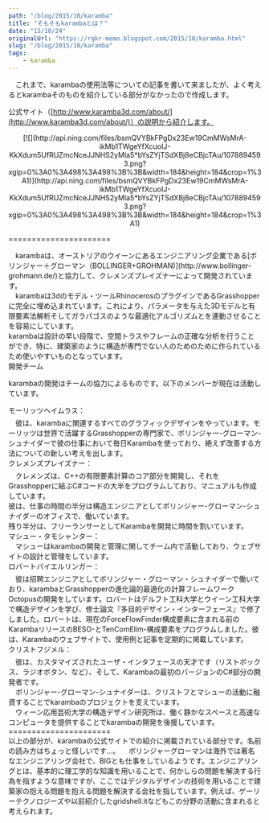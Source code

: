 ```yaml
---
path: "/blog/2015/10/karamba"
title: "そもそもkarambaとは？"
date: "15/10/24"
originalUrl: "https://rgkr-memo.blogspot.com/2015/10/karamba.html"
slug: "/blog/2015/10/karamba"
tags:
    - karamba
---
```

　これまで、karambaの使用法等についての記事を書いて来ましたが、よく考えるとkarambaそのものを紹介している部分がなかったので作成します。  

公式サイト（[http://www.karamba3d.com/about/](http://www.karamba3d.com/about/)）の説明から紹介します。  
<div class="separator" style="clear: both; text-align: center;"></div><div class="separator" style="clear: both; text-align: center;">[![](http://api.ning.com/files/bsmQVYBkFPgDx23Ew19CmMWsMrA-ikMb1TWgeYfXcuoIJ-KkXdum5UfRUZmcNceJJNHS2yMla5*bYsZYjTSdXBj8eCBjcTAu/1078894593.png?xgip=0%3A0%3A498%3A498%3B%3B&width=184&height=184&crop=1%3A1)](http://api.ning.com/files/bsmQVYBkFPgDx23Ew19CmMWsMrA-ikMb1TWgeYfXcuoIJ-KkXdum5UfRUZmcNceJJNHS2yMla5*bYsZYjTSdXBj8eCBjcTAu/1078894593.png?xgip=0%3A0%3A498%3A498%3B%3B&width=184&height=184&crop=1%3A1)</div>  

======================  

<div>　karambaは、オーストリアのウイーンにあるエンジニアリング企業である[ボリンジャー＋グローマン（BOLLINGER+GROHMAN)](http://www.bollinger-grohmann.de/)と協力して、クレメンズプレイズナーによって開発されています。</div><div>　karambaは3dのモデル・ツールRhinocerosのプラグインであるGrasshopperに完全に埋め込まれています。これにより、パラメータを与えた3Dモデルと有限要素法解析そしてガラパゴスのような最適化アルゴリズムとを連動させることを容易にしています。</div>karambaは設計の早い段階で、空間トラスやフレームの正確な分析を行うことができ、特に、建築家のように構造が専門でない人のためのために作られているため使いやすいものとなっています。  
<div>  
開発チーム  

karambaの開発はチームの協力によるものです。以下のメンバーが現在は活動しています。</div><div>  
</div><div><div>モーリッツヘイムラス：</div><div>　彼は、karambaに関連するすべてのグラフィックデザインをやっています。モーリッツは世界で活躍するGrasshopperの専門家で、ボリンジャー-グローマン-シュナイダーで彼の仕事において毎日Karambaを使っており、絶えず改善する方法についての新しい考えを出します。</div><div>  
</div></div><div><div>クレメンズプレイズナー：</div><div>　クレメンズは、C++の有限要素計算のコア部分を開発し、それをGrasshopperに結ぶC#コードの大半をプログラムしており、マニュアルも作成しています。</div><div>彼は、仕事の時間の半分は構造エンジニアとしてボリンジャー-グローマン-シュナイダーのオフィスで、働いています。</div><div>残り半分は、フリーランサーとしてKarambaを開発に時間を割いています。</div><div>  
</div></div><div><div>マシュー・タモシャンター：</div><div>　マシューはkarambaの開発と管理に関してチーム内で活動しており、ウェブサイトの設計と管理をしています。</div></div><div>  
</div><div><div>ロバートバイエルリンガー：</div><div>　彼は招聘エンジニアとしてボリンジャー・グローマン・シュナイダーで働いており、karambaとGrasshopperの進化論的最適化の計算フレームワークOctopusの開発をしています。ロバートはデルフト工科大学とウイーン工科大学で構造デザインを学び、修士論文『多目的デザイン・インターフェース』で修了しました。ロバートは、現在のForceFlowFinder構成要素に含まれる前のKarambaリリースのBESO-とTenComElim-構成要素をプログラムしました。彼は、Karambaのウェブサイトで、使用例と記事を定期的に掲載しています。</div></div><div>  
</div><div><div>クリストフジメル：</div><div>　彼は、カスタマイズされたユーザ・インタフェースの天才です（リストボックス、ラジオボタン、など）、そして、Karambaの最初のバージョンのC#部分の開発者です。</div><div>  
</div><div>　ボリンジャー-グローマン-シュナイダーは、クリストフとマシューの活動に融資することでkarambaのプロジェクトを支えています。</div><div>　ウィーン応用芸術大学の構造デザイン研究所は、働く静かなスペースと高速なコンピュータを提供することでkarambaの開発を後援しています。</div><div>  
</div><div>======================</div></div><div>  
</div><div>以上の部分が、karambaの公式サイトでの紹介に掲載されている部分です。名前の読み方はちょっと怪しいです…。  
　ボリンジャーグローマンは海外では著名なエンジニアリング会社で、BIGとも仕事をしているようです。エンジニアリングとは、基本的に理工学的な知識を用いることで、何かしらの問題を解決する行為を指すような意味ですが、ここではデジタルデザインの技術を用いることで建築家の抱える問題を抱える問題を解決する会社を指しています。例えば、ゲーリーテクノロジーズや以前紹介したgridshell.itなどもこの分野の活動に含まれると考えられます。</div>
